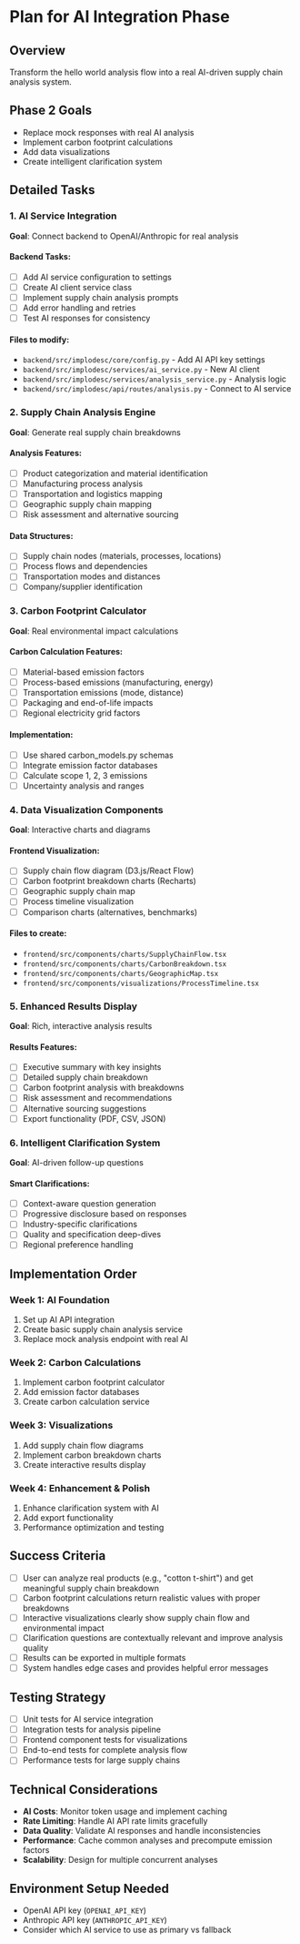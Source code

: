# Plan for AI Integration Phase

## Overview
Transform the hello world analysis flow into a real AI-driven supply chain analysis system.

## Phase 2 Goals
- Replace mock responses with real AI analysis
- Implement carbon footprint calculations  
- Add data visualizations
- Create intelligent clarification system

## Detailed Tasks

### 1. AI Service Integration
**Goal**: Connect backend to OpenAI/Anthropic for real analysis

#### Backend Tasks:
- [ ] Add AI service configuration to settings
- [ ] Create AI client service class  
- [ ] Implement supply chain analysis prompts
- [ ] Add error handling and retries
- [ ] Test AI responses for consistency

#### Files to modify:
- `backend/src/implodesc/core/config.py` - Add AI API key settings
- `backend/src/implodesc/services/ai_service.py` - New AI client
- `backend/src/implodesc/services/analysis_service.py` - Analysis logic
- `backend/src/implodesc/api/routes/analysis.py` - Connect to AI service

### 2. Supply Chain Analysis Engine
**Goal**: Generate real supply chain breakdowns

#### Analysis Features:
- [ ] Product categorization and material identification
- [ ] Manufacturing process analysis
- [ ] Transportation and logistics mapping
- [ ] Geographic supply chain mapping
- [ ] Risk assessment and alternative sourcing

#### Data Structures:
- [ ] Supply chain nodes (materials, processes, locations)
- [ ] Process flows and dependencies
- [ ] Transportation modes and distances
- [ ] Company/supplier identification

### 3. Carbon Footprint Calculator
**Goal**: Real environmental impact calculations

#### Carbon Calculation Features:
- [ ] Material-based emission factors
- [ ] Process-based emissions (manufacturing, energy)
- [ ] Transportation emissions (mode, distance)
- [ ] Packaging and end-of-life impacts
- [ ] Regional electricity grid factors

#### Implementation:
- [ ] Use shared carbon_models.py schemas
- [ ] Integrate emission factor databases
- [ ] Calculate scope 1, 2, 3 emissions
- [ ] Uncertainty analysis and ranges

### 4. Data Visualization Components
**Goal**: Interactive charts and diagrams

#### Frontend Visualization:
- [ ] Supply chain flow diagram (D3.js/React Flow)
- [ ] Carbon footprint breakdown charts (Recharts)
- [ ] Geographic supply chain map
- [ ] Process timeline visualization
- [ ] Comparison charts (alternatives, benchmarks)

#### Files to create:
- `frontend/src/components/charts/SupplyChainFlow.tsx`
- `frontend/src/components/charts/CarbonBreakdown.tsx`
- `frontend/src/components/charts/GeographicMap.tsx`
- `frontend/src/components/visualizations/ProcessTimeline.tsx`

### 5. Enhanced Results Display
**Goal**: Rich, interactive analysis results

#### Results Features:
- [ ] Executive summary with key insights
- [ ] Detailed supply chain breakdown
- [ ] Carbon footprint analysis with breakdowns
- [ ] Risk assessment and recommendations
- [ ] Alternative sourcing suggestions
- [ ] Export functionality (PDF, CSV, JSON)

### 6. Intelligent Clarification System
**Goal**: AI-driven follow-up questions

#### Smart Clarifications:
- [ ] Context-aware question generation
- [ ] Progressive disclosure based on responses
- [ ] Industry-specific clarifications
- [ ] Quality and specification deep-dives
- [ ] Regional preference handling

## Implementation Order

### Week 1: AI Foundation
1. Set up AI API integration
2. Create basic supply chain analysis service
3. Replace mock analysis endpoint with real AI

### Week 2: Carbon Calculations
1. Implement carbon footprint calculator
2. Add emission factor databases
3. Create carbon calculation service

### Week 3: Visualizations
1. Add supply chain flow diagrams
2. Implement carbon breakdown charts
3. Create interactive results display

### Week 4: Enhancement & Polish
1. Enhance clarification system with AI
2. Add export functionality
3. Performance optimization and testing

## Success Criteria
- [ ] User can analyze real products (e.g., "cotton t-shirt") and get meaningful supply chain breakdown
- [ ] Carbon footprint calculations return realistic values with proper breakdowns
- [ ] Interactive visualizations clearly show supply chain flow and environmental impact
- [ ] Clarification questions are contextually relevant and improve analysis quality
- [ ] Results can be exported in multiple formats
- [ ] System handles edge cases and provides helpful error messages

## Testing Strategy
- [ ] Unit tests for AI service integration
- [ ] Integration tests for analysis pipeline
- [ ] Frontend component tests for visualizations
- [ ] End-to-end tests for complete analysis flow
- [ ] Performance tests for large supply chains

## Technical Considerations
- **AI Costs**: Monitor token usage and implement caching
- **Rate Limiting**: Handle AI API rate limits gracefully
- **Data Quality**: Validate AI responses and handle inconsistencies
- **Performance**: Cache common analyses and precompute emission factors
- **Scalability**: Design for multiple concurrent analyses

## Environment Setup Needed
- OpenAI API key (`OPENAI_API_KEY`)
- Anthropic API key (`ANTHROPIC_API_KEY`) 
- Consider which AI service to use as primary vs fallback
